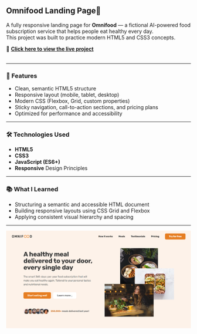 ## Omnifood Landing Page🍴

A fully responsive landing page for **Omnifood** — a fictional AI-powered food subscription service that helps people eat healthy every day.<br/>
This project was built to practice modern HTML5 and CSS3 concepts.

🔗 **[Click here to view the live project](https://bahareh-bahrami.github.io/Omnifood/)**<br/>
<br/>

---

### 🚀 Features

- Clean, semantic HTML5 structure
- Responsive layout (mobile, tablet, desktop)
- Modern CSS (Flexbox, Grid, custom properties)
- Sticky navigation, call-to-action sections, and pricing plans
- Optimized for performance and accessibility

---

### 🛠️ Technologies Used

- **HTML5**
- **CSS3**
- **JavaScript (ES6+)**
- **Responsive** Design Principles

---

### 📚 What I Learned

- Structuring a semantic and accessible HTML document
- Building responsive layouts using CSS Grid and Flexbox
- Applying consistent visual hierarchy and spacing

---
![ScreenShot](img/Screenshot.png)
